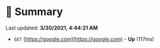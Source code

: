 # 📖 Summary
Last updated: **3/30/2021, 4:44:21 AM**

- `GET` [https://google.com](https://google.com) - **Up** (117ms)
